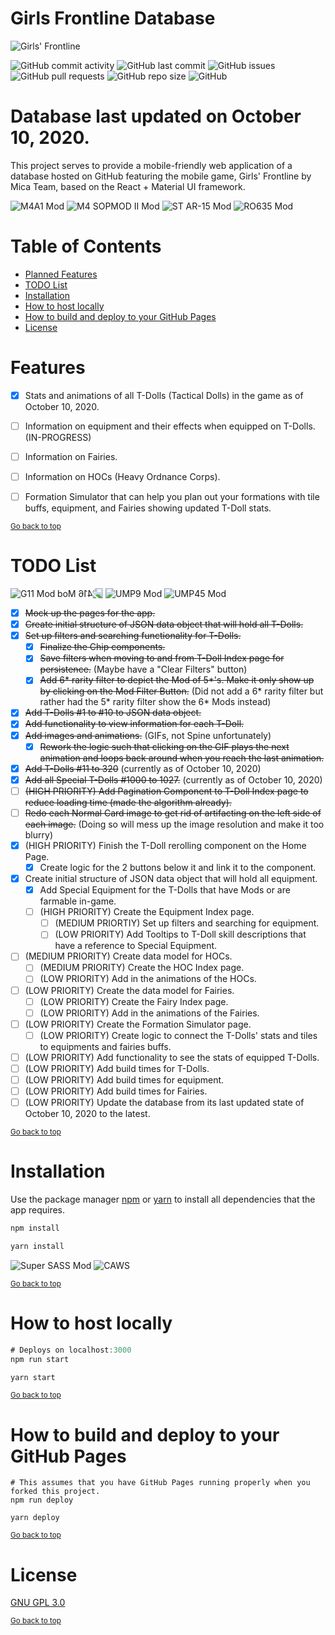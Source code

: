 # Girls Frontline Database

![Girls' Frontline](/src/images/logo.png)

![GitHub commit activity](https://img.shields.io/github/commit-activity/m/steve1316/gfl-database?logo=GitHub) ![GitHub last commit](https://img.shields.io/github/last-commit/steve1316/gfl-database?logo=GitHub) ![GitHub issues](https://img.shields.io/github/issues/steve1316/gfl-database?logo=GitHub) ![GitHub pull requests](https://img.shields.io/github/issues-pr/steve1316/gfl-database?logo=GitHub) ![GitHub repo size](https://img.shields.io/github/repo-size/steve1316/gfl-database?logo=GitHub) ![GitHub](https://img.shields.io/github/license/steve1316/gfl-database?logo=GitHub)

# Database last updated on October 10, 2020.

This project serves to provide a mobile-friendly web application of a database hosted on GitHub featuring the mobile game, Girls' Frontline by Mica Team, based on the React + Material UI framework.

<img src="https://raw.githubusercontent.com/steve1316/gfl-database/master/src/images/tdolls/55/animations/55_mod_move.gif" alt="M4A1 Mod"> <img src="https://raw.githubusercontent.com/steve1316/gfl-database/master/src/images/tdolls/56/animations/56_mod_move.gif" alt="M4 SOPMOD II Mod"> <img src="https://raw.githubusercontent.com/steve1316/gfl-database/master/src/images/tdolls/57/animations/57_mod_move.gif" alt="ST AR-15 Mod"> <img src="https://raw.githubusercontent.com/steve1316/gfl-database/master/src/images/tdolls/143/animations/143_mod_move.gif" alt="RO635 Mod">

# Table of Contents

- [Planned Features](<#features>)
- [TODO List](<#todo-list>)
- [Installation](#installation)
- [How to host locally](#how-to-host-locally)
- [How to build and deploy to your GitHub Pages](#how-to-build-and-deploy-to-your-github-pages)
- [License](#license)

# Features

- [x] Stats and animations of all T-Dolls (Tactical Dolls) in the game as of October 10, 2020.

- [ ] Information on equipment and their effects when equipped on T-Dolls. (IN-PROGRESS)

- [ ] Information on Fairies.

- [ ] Information on HOCs (Heavy Ordnance Corps).

- [ ] Formation Simulator that can help you plan out your formations with tile buffs, equipment, and Fairies showing updated T-Doll stats.

<sup><a href="#girls-frontline-database">Go back to top</a></sup>

# TODO List

<img src="https://raw.githubusercontent.com/steve1316/gfl-database/master/src/images/tdolls/122/animations/122_mod_victoryloop.gif" alt="G11 Mod"> <img src="https://raw.githubusercontent.com/steve1316/gfl-database/master/src/images/tdolls/65/animations/65_mod_wait.gif" style="transform: scaleX(-1)" alt="416 Mod"> <img src="https://raw.githubusercontent.com/steve1316/gfl-database/master/src/images/tdolls/101/animations/101_mod_victoryloop.gif" alt="UMP9 Mod"> <img src="https://raw.githubusercontent.com/steve1316/gfl-database/master/src/images/tdolls/103/animations/103_mod_victoryloop.gif" alt="UMP45 Mod">

- [x] ~~Mock up the pages for the app.~~
- [x] ~~Create initial structure of JSON data object that will hold all T-Dolls.~~
- [x] ~~Set up filters and searching functionality for T-Dolls.~~
  - [x] ~~Finalize the Chip components.~~
  - [x] ~~Save filters when moving to and from T-Doll Index page for persistence.~~ (Maybe have a "Clear Filters" button)
  - [x] ~~Add 6* rarity filter to depict the Mod of 5*'s. Make it only show up by clicking on the Mod Filter Button.~~ (Did not add a 6* rarity filter but rather had the 5* rarity filter show the 6\* Mods instead)
- [x] ~~Add T-Dolls #1 to #10 to JSON data object.~~
- [x] ~~Add functionality to view information for each T-Doll.~~
- [x] ~~Add images and animations.~~ (GIFs, not Spine unfortunately)
  - [x] ~~Rework the logic such that clicking on the GIF plays the next animation and loops back around when you reach the last animation.~~
- [x] ~~Add T-Dolls #11 to 320~~ (currently as of October 10, 2020)
- [x] ~~Add all Special T-Dolls #1000 to 1027.~~ (currently as of October 10, 2020)
- [ ] ~~(HIGH PRIORITY) Add Pagination Component to T-Doll Index page to reduce loading time (made the algorithm already).~~
- [ ] ~~Redo each Normal Card image to get rid of artifacting on the left side of each image.~~ (Doing so will mess up the image resolution and make it too blurry)
- [x] (HIGH PRIORITY) Finish the T-Doll rerolling component on the Home Page.
  - [x] Create logic for the 2 buttons below it and link it to the component.
- [x] Create initial structure of JSON data object that will hold all equipment.
  - [x] Add Special Equipment for the T-Dolls that have Mods or are farmable in-game.
  - [ ] (HIGH PRIORITY) Create the Equipment Index page.
    - [ ] (MEDIUM PRIORTIY) Set up filters and searching for equipment.
    - [ ] (LOW PRIORITY) Add Tooltips to T-Doll skill descriptions that have a reference to Special Equipment.
- [ ] (MEDIUM PRIORITY) Create data model for HOCs.
  - [ ] (MEDIUM PRIORITY) Create the HOC Index page.
  - [ ] (LOW PRIORITY) Add in the animations of the HOCs.
- [ ] (LOW PRIORITY) Create the data model for Fairies.
  - [ ] (LOW PRIORITY) Create the Fairy Index page.
  - [ ] (LOW PRIORITY) Add in the animations of the Fairies.
- [ ] (LOW PRIORITY) Create the Formation Simulator page.
  - [ ] (LOW PRIORITY) Create logic to connect the T-Dolls' stats and tiles to equipments and fairies buffs.
- [ ] (LOW PRIORITY) Add functionality to see the stats of equipped T-Dolls.
- [ ] (LOW PRIORITY) Add build times for T-Dolls.
- [ ] (LOW PRIORITY) Add build times for equipment.
- [ ] (LOW PRIORITY) Add build times for Fairies.
- [ ] (LOW PRIORITY) Update the database from its last updated state of October 10, 2020 to the latest.

<sup><a href="#girls-frontline-database">Go back to top</a></sup>

# Installation

Use the package manager [npm](https://www.npmjs.com/get-npm) or [yarn](https://yarnpkg.com/getting-started/install) to install all dependencies that the app requires.

```javascript
npm install

yarn install
```

<img src="https://raw.githubusercontent.com/steve1316/gfl-database/master/src/images/tdolls/124/animations/124_mod_victory.gif" alt="Super SASS Mod"> <img src="https://raw.githubusercontent.com/steve1316/gfl-database/master/src/images/tdolls/281/animations/281_normal_victoryloop.gif" alt="CAWS">

<sup><a href="#girls-frontline-database">Go back to top</a></sup>

# How to host locally

```javascript
# Deploys on localhost:3000
npm run start

yarn start
```

<sup><a href="#girls-frontline-database">Go back to top</a></sup>

# How to build and deploy to your GitHub Pages

```ssh
# This assumes that you have GitHub Pages running properly when you forked this project.
npm run deploy

yarn deploy
```

<sup><a href="#girls-frontline-database">Go back to top</a></sup>

# License

[GNU GPL 3.0](https://choosealicense.com/licenses/gpl-3.0/)

<sup><a href="#girls-frontline-database">Go back to top</a></sup>
